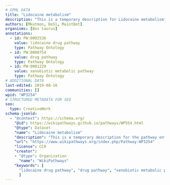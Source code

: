 ```yaml
---
# GPML DATA
title: "Lidocaine metabolism"
description: "This is a temporary description for Lidocaine metabolism"
authors: [Mkutmon, DeSl, MaintBot]
organisms: [Bos taurus]
annotations:
  - id: PW:0002536
    value: lidocaine drug pathway
    type: Pathway Ontology
  - id: PW:0000754
    value: drug pathway
    type: Pathway Ontology
  - id: PW:0001229
    value: xenobiotic metabolic pathway
    type: Pathway Ontology
# ADDITIONAL DATA
last-edited: 2019-08-16
communities: []
wpid: "WP3254"
# STRUCTURED METADATA FOR SEO
seo:
  type: CreativeWork
schema-jsonld:
  - "@context": https://schema.org/
    "@id": https://wikipathways.github.io/pathways/WP554.html
    "@type": Dataset
    "name": "Lidocaine metabolism"
    "description": "This is a temporary description for the pathway entitled: Lidocaine metabolism"
    "url": "https://www.wikipathways.org/index.php/Pathway:WP3254"
    "license": CC0
    "creator":
    - "@type": Organization
      "name": "WikiPathways"
    "keywords": [
      "lidocaine drug pathway", "drug pathway", "xenobiotic metabolic pathway",
      ]
---
```

